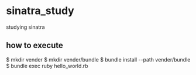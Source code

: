 sinatra_study
====
studying sinatra

how to execute
----
$ mkdir vender
$ mkdir vender/bundle
$ bundle install --path vender/bundle
$ bundle exec ruby hello_world.rb

